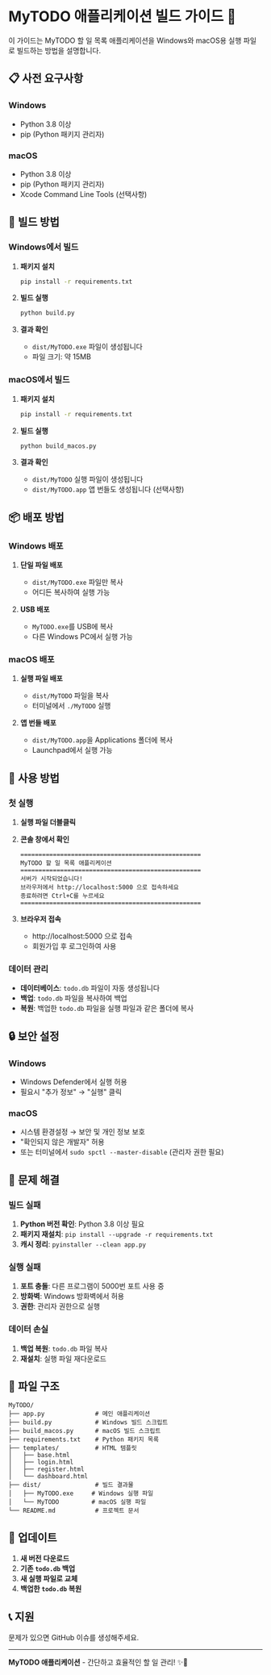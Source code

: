 # MyTODO 애플리케이션 빌드 가이드 🚀

이 가이드는 MyTODO 할 일 목록 애플리케이션을 Windows와 macOS용 실행 파일로 빌드하는 방법을 설명합니다.

## 📋 사전 요구사항

### Windows
- Python 3.8 이상
- pip (Python 패키지 관리자)

### macOS
- Python 3.8 이상
- pip (Python 패키지 관리자)
- Xcode Command Line Tools (선택사항)

## 🔧 빌드 방법

### Windows에서 빌드

1. **패키지 설치**
   ```bash
   pip install -r requirements.txt
   ```

2. **빌드 실행**
   ```bash
   python build.py
   ```

3. **결과 확인**
   - `dist/MyTODO.exe` 파일이 생성됩니다
   - 파일 크기: 약 15MB

### macOS에서 빌드

1. **패키지 설치**
   ```bash
   pip install -r requirements.txt
   ```

2. **빌드 실행**
   ```bash
   python build_macos.py
   ```

3. **결과 확인**
   - `dist/MyTODO` 실행 파일이 생성됩니다
   - `dist/MyTODO.app` 앱 번들도 생성됩니다 (선택사항)

## 📦 배포 방법

### Windows 배포

1. **단일 파일 배포**
   - `dist/MyTODO.exe` 파일만 복사
   - 어디든 복사하여 실행 가능

2. **USB 배포**
   - `MyTODO.exe`를 USB에 복사
   - 다른 Windows PC에서 실행 가능

### macOS 배포

1. **실행 파일 배포**
   - `dist/MyTODO` 파일을 복사
   - 터미널에서 `./MyTODO` 실행

2. **앱 번들 배포**
   - `dist/MyTODO.app`을 Applications 폴더에 복사
   - Launchpad에서 실행 가능

## 🚀 사용 방법

### 첫 실행

1. **실행 파일 더블클릭**
2. **콘솔 창에서 확인**
   ```
   ==================================================
   MyTODO 할 일 목록 애플리케이션
   ==================================================
   서버가 시작되었습니다!
   브라우저에서 http://localhost:5000 으로 접속하세요
   종료하려면 Ctrl+C를 누르세요
   ==================================================
   ```

3. **브라우저 접속**
   - http://localhost:5000 으로 접속
   - 회원가입 후 로그인하여 사용

### 데이터 관리

- **데이터베이스**: `todo.db` 파일이 자동 생성됩니다
- **백업**: `todo.db` 파일을 복사하여 백업
- **복원**: 백업한 `todo.db` 파일을 실행 파일과 같은 폴더에 복사

## 🔒 보안 설정

### Windows
- Windows Defender에서 실행 허용
- 필요시 "추가 정보" → "실행" 클릭

### macOS
- 시스템 환경설정 → 보안 및 개인 정보 보호
- "확인되지 않은 개발자" 허용
- 또는 터미널에서 `sudo spctl --master-disable` (관리자 권한 필요)

## 🐛 문제 해결

### 빌드 실패
1. **Python 버전 확인**: Python 3.8 이상 필요
2. **패키지 재설치**: `pip install --upgrade -r requirements.txt`
3. **캐시 정리**: `pyinstaller --clean app.py`

### 실행 실패
1. **포트 충돌**: 다른 프로그램이 5000번 포트 사용 중
2. **방화벽**: Windows 방화벽에서 허용
3. **권한**: 관리자 권한으로 실행

### 데이터 손실
1. **백업 복원**: `todo.db` 파일 복사
2. **재설치**: 실행 파일 재다운로드

## 📁 파일 구조

```
MyTODO/
├── app.py              # 메인 애플리케이션
├── build.py            # Windows 빌드 스크립트
├── build_macos.py      # macOS 빌드 스크립트
├── requirements.txt    # Python 패키지 목록
├── templates/          # HTML 템플릿
│   ├── base.html
│   ├── login.html
│   ├── register.html
│   └── dashboard.html
├── dist/               # 빌드 결과물
│   ├── MyTODO.exe     # Windows 실행 파일
│   └── MyTODO         # macOS 실행 파일
└── README.md           # 프로젝트 문서
```

## 🔄 업데이트

1. **새 버전 다운로드**
2. **기존 `todo.db` 백업**
3. **새 실행 파일로 교체**
4. **백업한 `todo.db` 복원**

## 📞 지원

문제가 있으면 GitHub 이슈를 생성해주세요.

---

**MyTODO 애플리케이션** - 간단하고 효율적인 할 일 관리! ✨📝 